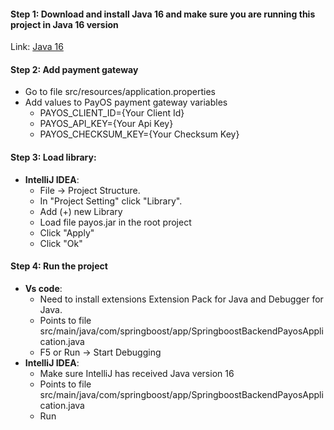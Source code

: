 #### Step 1: Download and install Java 16 and make sure you are running this project in Java 16 version
Link: [Java 16](https://www.oracle.com/java/technologies/javase/jdk16-archive-downloads.html)

#### Step 2: Add payment gateway
- Go to file src/resources/application.properties
- Add values to PayOS payment gateway variables
   - PAYOS_CLIENT_ID={Your Client Id}
   - PAYOS_API_KEY={Your Api Key}
   - PAYOS_CHECKSUM_KEY={Your Checksum Key}
#### Step 3: Load library:
- **IntelliJ IDEA**:
  - File -> Project Structure. 
  - In "Project Setting" click "Library".
  - Add (+) new Library
  - Load file payos.jar in the root project
  - Click "Apply"
  - Click "Ok"
#### Step 4: Run the project
- **Vs code**:
   - Need to install extensions Extension Pack for Java and Debugger for Java.
   - Points to file src/main/java/com/springboost/app/SpringboostBackendPayosApplication.java
   - F5 or Run -> Start Debugging
- **IntelliJ IDEA**:
   - Make sure IntelliJ has received Java version 16
   - Points to file src/main/java/com/springboost/app/SpringboostBackendPayosApplication.java
   - Run